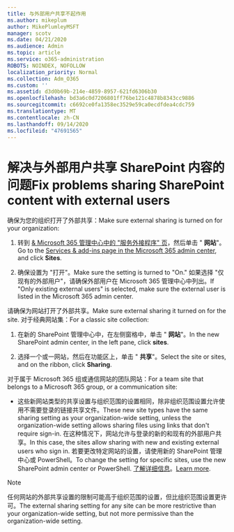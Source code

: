 ```yaml
---
title: 与外部用户共享不起作用
ms.author: mikeplum
author: MikePlumleyMSFT
manager: scotv
ms.date: 04/21/2020
ms.audience: Admin
ms.topic: article
ms.service: o365-administration
ROBOTS: NOINDEX, NOFOLLOW
localization_priority: Normal
ms.collection: Adm_O365
ms.custom: ''
ms.assetid: d3d0b69b-214e-4859-8957-621fd6306b30
ms.openlocfilehash: bd3a6c0d7206801ff76be121c4878b8343cc9886
ms.sourcegitcommit: c6692ce0fa1358ec3529e59ca0ecdfdea4cdc759
ms.translationtype: MT
ms.contentlocale: zh-CN
ms.lasthandoff: 09/14/2020
ms.locfileid: "47691565"
---
```

# <a name="fix-problems-sharing-sharepoint-content-with-external-users"></a><span data-ttu-id="8298d-102">解决与外部用户共享 SharePoint 内容的问题</span><span class="sxs-lookup"><span data-stu-id="8298d-102">Fix problems sharing SharePoint content with external users</span></span>

<span data-ttu-id="8298d-103">确保为您的组织打开了外部共享：</span><span class="sxs-lookup"><span data-stu-id="8298d-103">Make sure external sharing is turned on for your organization:</span></span>
  
1. <span data-ttu-id="8298d-104">转到 [ &amp; Microsoft 365 管理中心中的 "服务外接程序" 页](https://portal.office.com/adminportal/home#/Settings/ServicesAndAddIns)，然后单击 " **网站**"。</span><span class="sxs-lookup"><span data-stu-id="8298d-104">Go to the [Services &amp; add-ins page in the Microsoft 365 admin center](https://portal.office.com/adminportal/home#/Settings/ServicesAndAddIns), and click **Sites**.</span></span>
    
2. <span data-ttu-id="8298d-105">确保设置为 "打开"。</span><span class="sxs-lookup"><span data-stu-id="8298d-105">Make sure the setting is turned to "On."</span></span> <span data-ttu-id="8298d-106">如果选择 "仅现有的外部用户"，请确保外部用户在 Microsoft 365 管理中心中列出。</span><span class="sxs-lookup"><span data-stu-id="8298d-106">If "Only existing external users" is selected, make sure the external user is listed in the Microsoft 365 admin center.</span></span>
    
<span data-ttu-id="8298d-107">请确保为网站打开了外部共享。</span><span class="sxs-lookup"><span data-stu-id="8298d-107">Make sure external sharing it turned on for the site.</span></span> <span data-ttu-id="8298d-108">对于经典网站集：</span><span class="sxs-lookup"><span data-stu-id="8298d-108">For a classic site collection:</span></span>
  
1. <span data-ttu-id="8298d-109">在新的 SharePoint 管理中心中，在左侧窗格中，单击 " **网站**"。</span><span class="sxs-lookup"><span data-stu-id="8298d-109">In the new SharePoint admin center, in the left pane, click **sites**.</span></span>
    
2. <span data-ttu-id="8298d-110">选择一个或一网站，然后在功能区上，单击 " **共享**"。</span><span class="sxs-lookup"><span data-stu-id="8298d-110">Select the site or sites, and on the ribbon, click **Sharing**.</span></span>
    
<span data-ttu-id="8298d-111">对于属于 Microsoft 365 组或通信网站的团队网站：</span><span class="sxs-lookup"><span data-stu-id="8298d-111">For a team site that belongs to a Microsoft 365 group, or a communication site:</span></span>
  
- <span data-ttu-id="8298d-112">这些新网站类型的共享设置与组织范围的设置相同，除非组织范围设置允许使用不需要登录的链接共享文件。</span><span class="sxs-lookup"><span data-stu-id="8298d-112">These new site types have the same sharing setting as your organization-wide setting, unless the organization-wide setting allows sharing files using links that don't require sign-in.</span></span> <span data-ttu-id="8298d-113">在这种情况下，网站允许与登录的新的和现有的外部用户共享。</span><span class="sxs-lookup"><span data-stu-id="8298d-113">In this case, the sites allow sharing with new and existing external users who sign in.</span></span> <span data-ttu-id="8298d-114">若要更改特定网站的设置，请使用新的 SharePoint 管理中心或 PowerShell。</span><span class="sxs-lookup"><span data-stu-id="8298d-114">To change the setting for specific sites, use the new SharePoint admin center or PowerShell.</span></span> <span data-ttu-id="8298d-115">[了解详细信息](https://go.microsoft.com/fwlink/?linkid=871863)。</span><span class="sxs-lookup"><span data-stu-id="8298d-115">[Learn more](https://go.microsoft.com/fwlink/?linkid=871863).</span></span>
    
> [!NOTE]
> <span data-ttu-id="8298d-116">任何网站的外部共享设置的限制可能高于组织范围的设置，但比组织范围设置更许可。</span><span class="sxs-lookup"><span data-stu-id="8298d-116">The external sharing setting for any site can be more restrictive than your organization-wide setting, but not more permissive than the organization-wide setting.</span></span> 
  

